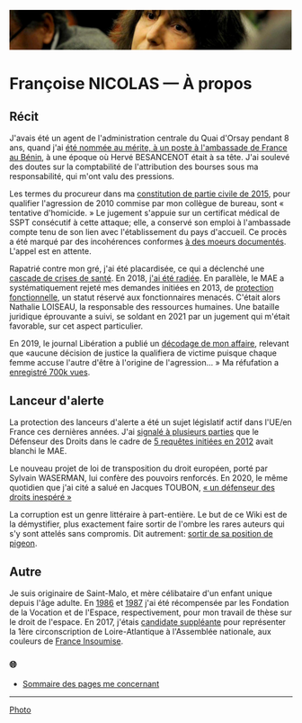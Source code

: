 ![marc-chaumeil](../_aux/marc-chaumeil.png)

# Françoise NICOLAS — À propos

## Récit

J'avais été un agent de l'administration centrale du Quai d'Orsay pendant 8 ans,
quand j'ai [été nommée au mérite, à un poste à l'ambassade de France au Bénin](./nicolas-faits.md#RAINERI-RAUGEL),
à une époque où  Hervé BESANCENOT était à sa tête.
J'ai soulevé des doutes sur la comptabilité de l'attribution des bourses sous ma responsabilité, qui m'ont valu des pressions.

Les termes du procureur dans ma [constitution de partie civile de 2015](./nicolas-aplogan.md#decision-1),
pour qualifier l'agression de 2010 commise par mon collègue de bureau,
sont « tentative d'homicide. » Le jugement s'appuie sur un certificat médical de SSPT consécutif à cette attaque;
elle, a conservé son emploi à l'ambassade compte tenu de son lien avec l'établissement du pays d'accueil.
Ce procès a été marqué par des incohérences conformes [à des moeurs documentés](./bib-gen.md#jl2014).
L'appel est en attente.

Rapatrié contre mon gré, j'ai été placardisée,
ce qui a déclenché une [cascade de crises de santé](./nicolas-faits.md#a999fcb2).
En 2018, [j'ai été radiée](./nicolas-radiation.md). En parallèle,
le MAE a systématiquement rejeté mes demandes initiées en 2013,
de [protection fonctionnelle](./nicolas-pf.md),
un statut réservé aux fonctionnaires menacés. C'était alors Nathalie LOISEAU, la responsable des ressources humaines.
Une bataille juridique éprouvante a suivi, se soldant en 2021 par un jugement qui m'était favorable, sur cet aspect particulier.

En 2019, le journal Libération a publié un [décodage de mon affaire](./nicolas-medias.md#pezetnicolas),
relevant que «aucune décision de justice la qualifiera de victime puisque chaque femme accuse l'autre d'être à l'origine de l'agression... »
Ma réfufation a [enregistré 700k vues](https://twitter.com/FranoiseNicolas/status/1115997608533737475?s=20&t=xx9LpTCg5ZYSiw98wwIkgA). 

## Lanceur d'alerte

La protection des lanceurs d'alerte a été un sujet législatif actif dans l'UE/en France ces dernières années.
J'ai [signalé à plusieurs parties](./activ.md#nicolas) que le Défenseur des Droits
dans le cadre de [5 requêtes initiées en 2012](./nicolas-lda.md) avait blanchi le MAE.

Le nouveau projet de loi de transposition du droit européen, 
porté par Sylvain WASERMAN, 
lui confère des pouvoirs renforcés. 
En 2020, le même quotidien que j'ai cité a salué en Jacques TOUBON, [« un défenseur des droits inespéré »](./bib-gen.md#inespere)

La corruption est un genre littéraire à part-entière. Le but de ce Wiki est de la démystifier, plus exactement faire sortir de l'ombre les rares auteurs qui s'y sont attelés sans compromis. Dit autrement: [sortir de sa position de pigeon](./bib-gen.md#carage2015demontg).

## Autre
Je suis originaire de Saint-Malo, et mère célibataire d'un enfant unique depuis l'âge adulte.  En [1986](../pieces/identifiant/829cbd9) et [1987](../pieces/identifiant/b5b09b6e) j'ai été récompensée par les Fondation de la Vocation et de l'Espace, respectivement, pour mon travail de thèse sur le droit de l'espace. En 2017, j'étais [candidate suppléante](http://www.nantes-infos.fr/legislatives-1ere-circonscription-de-la-loire-atlantique-christophe-le-tallec-et-francoise-nicolas-candidats-de-la-france-insoumise-3-5-137.html) pour représenter la 1ère circonscription de Loire-Atlantique à l'Assemblée nationale, aux couleurs de [France Insoumise](https://twitter.com/FranceInsoumise).


### <a id="voiraussi"></a>🌐
* [Sommaire des pages me concernant](./whoswho#nicolas)

---
[Photo](./cewiki-attrib.md#marc-chaumeil)
